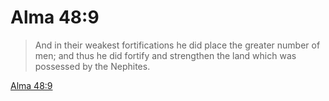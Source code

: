 # Alma 48:9

> And in their weakest fortifications he did place the greater number of men; and thus he did fortify and strengthen the land which was possessed by the Nephites.

[Alma 48:9](https://www.churchofjesuschrist.org/study/scriptures/bofm/alma/48?lang=eng&id=p9#p9)


